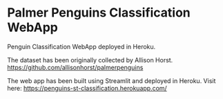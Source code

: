 # Palmer Penguins Classification WebApp
 Penguin Classification WebApp deployed in Heroku. 
 
 The dataset has been originally collected by Allison Horst.
 https://github.com/allisonhorst/palmerpenguins

The web app has been built using Streamlit and deployed in Heroku. 
Visit here: https://penguins-st-classification.herokuapp.com/

